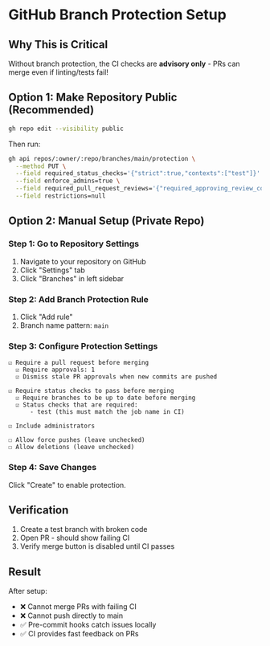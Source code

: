 # GitHub Branch Protection Setup

## Why This is Critical
Without branch protection, the CI checks are **advisory only** - PRs can merge even if linting/tests fail!

## Option 1: Make Repository Public (Recommended)
```bash
gh repo edit --visibility public
```
Then run:
```bash
gh api repos/:owner/:repo/branches/main/protection \
  --method PUT \
  --field required_status_checks='{"strict":true,"contexts":["test"]}' \
  --field enforce_admins=true \
  --field required_pull_request_reviews='{"required_approving_review_count":1}' \
  --field restrictions=null
```

## Option 2: Manual Setup (Private Repo)

### Step 1: Go to Repository Settings
1. Navigate to your repository on GitHub
2. Click "Settings" tab
3. Click "Branches" in left sidebar

### Step 2: Add Branch Protection Rule
1. Click "Add rule" 
2. Branch name pattern: `main`

### Step 3: Configure Protection Settings
```
☑ Require a pull request before merging
  ☑ Require approvals: 1
  ☑ Dismiss stale PR approvals when new commits are pushed

☑ Require status checks to pass before merging
  ☑ Require branches to be up to date before merging
  ☑ Status checks that are required:
      - test (this must match the job name in CI)

☑ Include administrators

☐ Allow force pushes (leave unchecked)
☐ Allow deletions (leave unchecked)
```

### Step 4: Save Changes
Click "Create" to enable protection.

## Verification
1. Create a test branch with broken code
2. Open PR - should show failing CI
3. Verify merge button is disabled until CI passes

## Result
After setup:
- ❌ Cannot merge PRs with failing CI
- ❌ Cannot push directly to main
- ✅ Pre-commit hooks catch issues locally  
- ✅ CI provides fast feedback on PRs